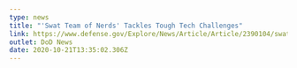 ```yaml
---
type: news
title: "'Swat Team of Nerds' Tackles Tough Tech Challenges"
link: https://www.defense.gov/Explore/News/Article/Article/2390104/swat-team-of-nerds-tackles-tough-tech-challenges/
outlet: DoD News
date: 2020-10-21T13:35:02.306Z
---
```

